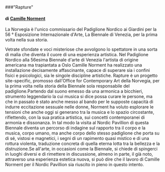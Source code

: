 ###"Rapture"
#### di [Camille Norment](http://www.norment.net/)

La Norvegia è l'unico commissario del Padiglione Nordico ai Giardini per la 56 ° Esposizione Internazionale d'Arte, La Biennale di Venezia, per la prima volta nella sua storia. 


Vetrate sfondate e voci misteriose che avvolgono lo spettatore in una sorta di malìa che diventa il cuore di una esperienza artistica. Nel Padiglione Nordico alla 56esima Biennale d'arte di Venezia l'artista di origine americana ma trapiantata a Oslo Camille Norment ha realizzato una installazione decisamente affascinante, capace di superare sia i confini fisici e psicologici, sia le singole discipline artistiche. Rapture è un progetto site-specific, promosso dall'Office for Contemporary Art della Norvegia, per la prima volta nella storia della Biennale sola responsabile del padiglione.Partendo dal suono emesso da una armonica a bicchieri, strumento leggendario la cui musica si dice possa curare le persone, ma che in passato è stato anche messo al bando per le supposte capacità di indurre eccitazione sessuale nelle donne, Norment ha voluto esplorare le tensioni che anche oggi si generano tra la musica e lo spazio circostante, riflettendo, con la sua pratica artistica, sui concetti contemporanei di armonia e dissonanza. In tal modo la visita al Nordic Pavillion di questa Biennale diventa un percorso di indagine sul rapporto tra il corpo e la musica, corpo umano, ma anche corpo dello stesso padiglione che porta su di sé, vistosi e magnetici, i segni di un rapimento quasi mistico e di una rottura violenta, traduzione concreta di quella eterna lotta tra la bellezza e la distruzione.Se all'arte, in occasioni come la Biennale, si chiede di spingerci in luoghi diversi e di rimettere in discussione, almeno in parte, il già noto, attraverso una esperienza estetica nuova, si può dire che il lavoro di Camille Norment per il Nordic Pavillion sia riuscito in pieno in questo intento.
